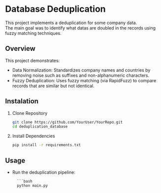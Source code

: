 # Database Deduplication

This project implements a deduplication for some company data.<br>
The main goal was to identify what datas are doubled in the records using fuzzy matching techniques.

## Overview

This project demonstrates:
- Data Normalization:
    Standardizes company names and countries by removing noise such as suffixes and non-alphanumeric characters.
- Fuzzy Deduplication:
    Uses fuzzy matching (via RapidFuzz) to compare records that are similar but not identical.

## Instalation
1. Clone Repository

    ```bash
    git clone https://github.com/YourUser/YourRepo.git
    cd deduplication_database
2. Install Dependencies

    ```bash
    pip install -r requirements.txt


## Usage

- Run the deduplication pipeline:

        ```bash
        python main.py